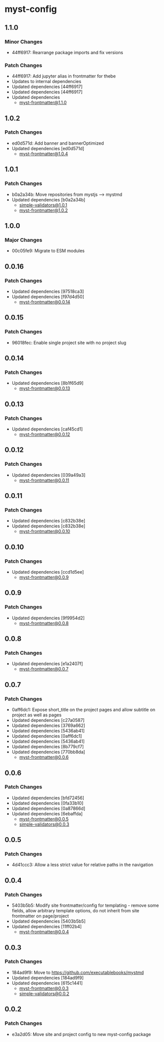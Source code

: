 # myst-config

## 1.1.0

### Minor Changes

- 44ff6917: Rearrange package imports and fix versions

### Patch Changes

- 44ff6917: Add jupyter alias in frontmatter for thebe
- Updates to internal dependencies
- Updated dependencies [44ff6917]
- Updated dependencies [44ff6917]
- Updated dependencies
  - myst-frontmatter@1.1.0

## 1.0.2

### Patch Changes

- ed0d571d: Add banner and bannerOptimized
- Updated dependencies [ed0d571d]
  - myst-frontmatter@1.0.4

## 1.0.1

### Patch Changes

- b0a2a34b: Move repositories from mystjs --> mystmd
- Updated dependencies [b0a2a34b]
  - simple-validators@1.0.1
  - myst-frontmatter@1.0.2

## 1.0.0

### Major Changes

- 00c05fe9: Migrate to ESM modules

## 0.0.16

### Patch Changes

- Updated dependencies [97518ca3]
- Updated dependencies [f97d4d50]
  - myst-frontmatter@0.0.14

## 0.0.15

### Patch Changes

- 96018fec: Enable single project site with no project slug

## 0.0.14

### Patch Changes

- Updated dependencies [8b1f65d9]
  - myst-frontmatter@0.0.13

## 0.0.13

### Patch Changes

- Updated dependencies [caf45cd1]
  - myst-frontmatter@0.0.12

## 0.0.12

### Patch Changes

- Updated dependencies [039a49a3]
  - myst-frontmatter@0.0.11

## 0.0.11

### Patch Changes

- Updated dependencies [c832b38e]
- Updated dependencies [c832b38e]
  - myst-frontmatter@0.0.10

## 0.0.10

### Patch Changes

- Updated dependencies [ccd1d5ee]
  - myst-frontmatter@0.0.9

## 0.0.9

### Patch Changes

- Updated dependencies [9f9954d2]
  - myst-frontmatter@0.0.8

## 0.0.8

### Patch Changes

- Updated dependencies [e1a2407f]
  - myst-frontmatter@0.0.7

## 0.0.7

### Patch Changes

- 0aff6dc1: Expose short_title on the project pages and allow subtitle on project as well as pages
- Updated dependencies [c27a0587]
- Updated dependencies [3769a662]
- Updated dependencies [5436ab41]
- Updated dependencies [0aff6dc1]
- Updated dependencies [5436ab41]
- Updated dependencies [8b779cf7]
- Updated dependencies [770bb8da]
  - myst-frontmatter@0.0.6

## 0.0.6

### Patch Changes

- Updated dependencies [bfd72456]
- Updated dependencies [0fa33b10]
- Updated dependencies [0a87866d]
- Updated dependencies [6ebaffda]
  - myst-frontmatter@0.0.5
  - simple-validators@0.0.3

## 0.0.5

### Patch Changes

- 4d41ccc3: Allow a less strict value for relative paths in the navigation

## 0.0.4

### Patch Changes

- 5403b5b5: Modify site frontmatter/config for templating - remove some fields, allow arbitrary template options, do not inherit from site frontmatter on page/project
- Updated dependencies [5403b5b5]
- Updated dependencies [11ff02b4]
  - myst-frontmatter@0.0.4

## 0.0.3

### Patch Changes

- 184ad9f9: Move to https://github.com/executablebooks/mystmd
- Updated dependencies [184ad9f9]
- Updated dependencies [615c1441]
  - myst-frontmatter@0.0.3
  - simple-validators@0.0.2

## 0.0.2

### Patch Changes

- e3a2d05: Move site and project config to new myst-config package

